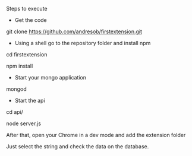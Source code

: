 Steps to execute

- Get the code

git clone https://github.com/andresob/firstextension.git

- Using a shell go to the repository folder and install npm

cd firstextension

npm install

- Start your mongo application

mongod

- Start the api

cd api/

node server.js

After that, open your Chrome in a dev mode and add the extension folder



Just select the string and check the data on the database.
